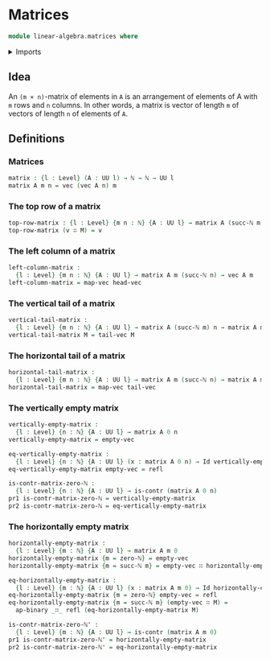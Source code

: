 # Matrices

```agda
module linear-algebra.matrices where
```

<details><summary>Imports</summary>

```agda
open import elementary-number-theory.natural-numbers

open import foundation.contractible-types
open import foundation.dependent-pair-types
open import foundation.identity-types
open import foundation.universe-levels

open import linear-algebra.functoriality-vectors
open import linear-algebra.vectors
```

</details>

## Idea

An `(m × n)`-matrix of elements in `A` is an arrangement of elements of A with `m` rows and `n` columns. In other words, a matrix is vector of length `m` of vectors of length `n` of elements of `A`.

## Definitions

### Matrices

```agda
matrix : {l : Level} (A : UU l) → ℕ → ℕ → UU l
matrix A m n = vec (vec A n) m
```

### The top row of a matrix

```agda
top-row-matrix : {l : Level} {m n : ℕ} {A : UU l} → matrix A (succ-ℕ m) n → vec A n
top-row-matrix (v ∷ M) = v
```

### The left column of a matrix

```agda
left-column-matrix :
  {l : Level} {m n : ℕ} {A : UU l} → matrix A m (succ-ℕ n) → vec A m
left-column-matrix = map-vec head-vec
```

### The vertical tail of a matrix

```agda
vertical-tail-matrix :
  {l : Level} {m n : ℕ} {A : UU l} → matrix A (succ-ℕ m) n → matrix A m n
vertical-tail-matrix M = tail-vec M
```

### The horizontal tail of a matrix

```agda
horizontal-tail-matrix :
  {l : Level} {m n : ℕ} {A : UU l} → matrix A m (succ-ℕ n) → matrix A m n
horizontal-tail-matrix = map-vec tail-vec
```

### The vertically empty matrix

```agda
vertically-empty-matrix :
  {l : Level} {n : ℕ} {A : UU l} → matrix A 0 n
vertically-empty-matrix = empty-vec

eq-vertically-empty-matrix :
  {l : Level} {n : ℕ} {A : UU l} (x : matrix A 0 n) → Id vertically-empty-matrix x
eq-vertically-empty-matrix empty-vec = refl

is-contr-matrix-zero-ℕ :
  {l : Level} {n : ℕ} {A : UU l} → is-contr (matrix A 0 n)
pr1 is-contr-matrix-zero-ℕ = vertically-empty-matrix
pr2 is-contr-matrix-zero-ℕ = eq-vertically-empty-matrix
```

### The horizontally empty matrix

```agda
horizontally-empty-matrix :
  {l : Level} {m : ℕ} {A : UU l} → matrix A m 0
horizontally-empty-matrix {m = zero-ℕ} = empty-vec
horizontally-empty-matrix {m = succ-ℕ m} = empty-vec ∷ horizontally-empty-matrix

eq-horizontally-empty-matrix :
  {l : Level} {m : ℕ} {A : UU l} (x : matrix A m 0) → Id horizontally-empty-matrix x
eq-horizontally-empty-matrix {m = zero-ℕ} empty-vec = refl
eq-horizontally-empty-matrix {m = succ-ℕ m} (empty-vec ∷ M) =
  ap-binary _∷_ refl (eq-horizontally-empty-matrix M)

is-contr-matrix-zero-ℕ' :
  {l : Level} {m : ℕ} {A : UU l} → is-contr (matrix A m 0)
pr1 is-contr-matrix-zero-ℕ' = horizontally-empty-matrix
pr2 is-contr-matrix-zero-ℕ' = eq-horizontally-empty-matrix
```
